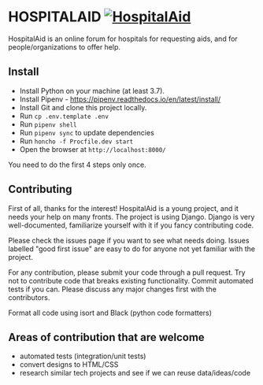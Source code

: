 HOSPITALAID [![HospitalAid](https://circleci.com/gh/HospitalAid/hospitalaid.svg?style=svg)](https://circleci.com/gh/HospitalAid/hospitalaid)
===

HospitalAid is an online forum for hospitals for requesting aids, and for people/organizations to offer help.


Install
---

- Install Python on your machine (at least 3.7).
- Install Pipenv - https://pipenv.readthedocs.io/en/latest/install/
- Install Git and clone this project locally.
- Run `cp .env.template .env`
- Run `pipenv shell`
- Run `pipenv sync` to update dependencies
- Run `honcho -f Procfile.dev start`
- Open the browser at `http://localhost:8000/`

You need to do the first 4 steps only once.


Contributing
---

First of all, thanks for the interest! HospitalAid is a young project, and it needs your help on many fronts. The project is using Django. Django is very well-documented, familiarize yourself with it if you fancy contributing code.

Please check the issues page if you want to see what needs doing. Issues labelled "good first issue" are easy to do for anyone not yet familiar with the project.

For any contribution, please submit your code through a pull request. Try not to contribute code that breaks existing functionality. Commit automated tests if you can. Please discuss any major changes first with the contributors.

Format all code using isort and Black (python code formatters)


Areas of contribution that are welcome
---

- automated tests (integration/unit tests)
- convert designs to HTML/CSS
- research similar tech projects and see if we can reuse data/ideas/code
